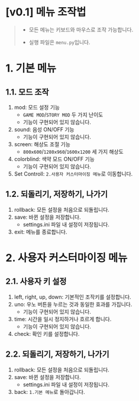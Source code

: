[v0.1] 메뉴 조작법
======================
> - 모든 메뉴는 키보드와 마우스로 조작 가능합니다.
> 
> - 실행 파일은 ```menu.py```입니다.

# 1. 기본 메뉴
## 1.1. 모드 조작
1. mod: 모드 설정 기능
    - ```GAME MOD```/```STORY MOD``` 두 가지 난이도
    - 기능이 구현되어 있지 않습니다.
2. sound: 음성 ON/OFF 기능
    - 기능이 구현되어 있지 않습니다.
3. screen: 해상도 조절 기능
   - ```800x600```/```1280x960```/```1600x1200``` 세 가지 해상도
4. colorblind: 색약 모드 ON/OFF 기능
    - 기능이 구현되어 있지 않습니다.
5. Set Controll: ```2.사용자 커스터마이징 메뉴```로 이동합니다.

## 1.2. 되돌리기, 저장하기, 나가기
1. rollback: 모든 설정을 처음으로 되돌립니다.
2. save: 바뀐 설정을 저장합니다.
    - settings.ini 파일 내 설정이 저장됩니다.
3. exit: 메뉴를 종료합니다.

# 2. 사용자 커스터마이징 메뉴
## 2.1. 사용자 키 설정
1. left, right, up, down: 기본적인 조작키를 설정합니다.
2. uno: 우노 버튼을 누르는 것과 동일한 효과를 가집니다.
   - 기능이 구현되어 있지 않습니다.
3. time: 시간을 일시 정지하거나 흐르게 합니다.
   - 기능이 구현되어 있지 않습니다.
4. check: 확인 키를 설정합니다.

## 2.2. 되돌리기, 저장하기, 나가기
1. rollback: 모든 설정을 처음으로 되돌립니다.
2. save: 바뀐 설정을 저장합니다.
    - settings.ini 파일 내 설정이 저장됩니다.
3. back: ```1.기본 메뉴```로 돌아갑니다.
